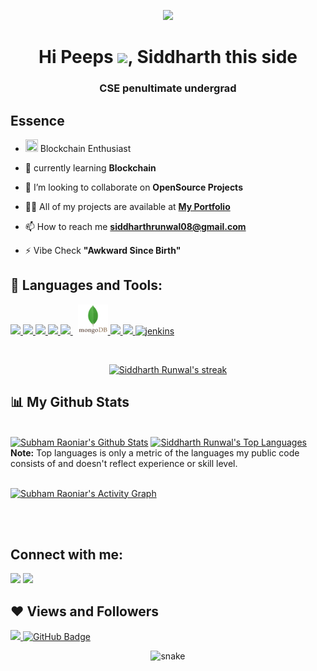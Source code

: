 <a href="#"> <p align="center"> <img width="40%" height="auto" src="https://tenor.com/view/changeangel-did-you-say-crypto-crypto-krypto-criptomoneda-gif-21262450.gif" height="175px"/> </p> </a>

<h1 align="center">Hi Peeps <img src="https://raw.githubusercontent.com/MartinHeinz/MartinHeinz/master/wave.gif" width="30px">, Siddharth this side </h1>
<h3 align="center">CSE penultimate undergrad</h3>


## Essence

- <img src="https://img.icons8.com/external-vitaliy-gorbachev-blue-vitaly-gorbachev/60/000000/external-blockchain-cryptocurrency-vitaliy-gorbachev-blue-vitaly-gorbachev-1.png" width="20" height="20"/> Blockchain Enthusiast  
- 🌱 currently learning **Blockchain**

- 👯 I’m looking to collaborate on **OpenSource Projects**

- 👨‍💻 All of my projects are available at **[My Portfolio](https://github.com/mystericvalley)**

- 📫 How to reach me **siddharthrunwal08@gmail.com**

- ⚡ Vibe Check **"Awkward Since Birth"**

## 🚀 Languages and Tools:

<p align="left"> 
    <a href="https://spring.io/projects/spring-boot" target="_blank"> <img src="https://img.icons8.com/color/48/000000/spring-logo.png"/> </a>  
    <a href="https://www.w3.org/html/" target="_blank"> <img src="https://img.icons8.com/external-vitaliy-gorbachev-fill-vitaly-gorbachev/50/000000/external-blockchain-cryptocurrency-vitaliy-gorbachev-fill-vitaly-gorbachev-1.png"/> </a>  
    <a href="https://getbootstrap.com" target="_blank"> <img src="https://img.icons8.com/color/48/000000/bootstrap.png"/> </a> 
    <a href="https://www.python.org" target="_blank"> <img src="https://img.icons8.com/color/48/000000/python.png"/> </a>  
    <a style="padding-right:8px;" href="https://www.mysql.com/" target="_blank"> <img src="https://img.icons8.com/fluent/50/000000/mysql-logo.png"/> </a>
    <a href="https://www.mongodb.com/" target="_blank"> <img src="https://raw.githubusercontent.com/devicons/devicon/master/icons/mongodb/mongodb-original-wordmark.svg" alt="mongodb" width="48" height="48"/> </a> 
    <a href="https://firebase.google.com/" target="_blank"> <img src="https://img.icons8.com/color/48/000000/firebase.png"/> </a> 
    <a href="https://git-scm.com/" target="_blank"> <img src="https://img.icons8.com/color/48/000000/git.png"/> </a> 
    <a href="https://www.jenkins.io" target="_blank"> <img src="https://www.vectorlogo.zone/logos/jenkins/jenkins-icon.svg" alt="jenkins" width="48" height="48"/> </a> 

</p>

<!-- [![React Badge](https://img.shields.io/badge/-React-61DBFB?style=for-the-badge&labelColor=black&logo=react&logoColor=61DBFB)](#)  [![Javascript Badge](https://img.shields.io/badge/-Javascript-F0DB4F?style=for-the-badge&labelColor=black&logo=javascript&logoColor=F0DB4F)](#) [![Typescript Badge](https://img.shields.io/badge/-Typescript-007acc?style=for-the-badge&labelColor=black&logo=typescript&logoColor=007acc)](#) [![Nodejs Badge](https://img.shields.io/badge/-Nodejs-3C873A?style=for-the-badge&labelColor=black&logo=node.js&logoColor=3C873A)](#) [![GraphQL Badge](https://img.shields.io/badge/-GraphQl-e535ab?style=for-the-badge&labelColor=black&logo=node.js&logoColor=e535ab)](#) -->
<br/>

<p align="center">
    <a href="https://github.com/mystericvalley/github-readme-streak-stats">
        <img title="🔥 Get streak stats for your profile at git.io/streak-stats" alt="Siddharth Runwal's streak" src="https://github-readme-streak-stats.herokuapp.com/?user=mystericvalley&theme=black-ice&hide_border=true&stroke=0000&background=060A0CD0"/>
    </a>
</p>

## 📊 My Github Stats

  <br/>
    <a href="https://github.com/mystericvalley/github-readme-stats"><img alt="Subham Raoniar's Github Stats" src="https://github-readme-stats.vercel.app/api?username=mystericvalley&show_icons=true&count_private=true&theme=react&hide_border=true&bg_color=0D1117" /></a>
  <a href="https://github.com/mystericvalley/github-readme-stats"><img alt="Siddharth Runwal's Top Languages" src="https://github-readme-stats.vercel.app/api/top-langs/?username=mystericvalley&langs_count=8&count_private=true&layout=compact&theme=react&hide_border=true&bg_color=0D1117" /></a>
  <br/>
  <b>Note:</b> Top languages is only a metric of the languages my public code consists of and doesn't reflect experience or skill level.


<br/>
<br/>

<a href="https://github.com/mystericvalley/github-readme-activity-graph"><img alt="Subham Raoniar's Activity Graph" src="https://activity-graph.herokuapp.com/graph?username=mystericvalley&bg_color=0D1117&color=5BCDEC&line=5BCDEC&point=FFFFFF&hide_border=true" /></a>

<br/>
<br/>

## Connect with me:
<p align="left">

<a href = "https://www.linkedin.com/in/siddharth-runwal/"><img src="https://img.icons8.com/fluent/48/000000/linkedin.png"/></a>
<a href = "https://www.instagram.com/siddharth_runwal_/"><img src="https://img.icons8.com/fluent/48/000000/instagram-new.png"/></a>
</p>

## ❤ Views and Followers
<a href="https://github.com/Meghna-DAS/github-profile-views-counter">
    <img src="https://komarev.com/ghpvc/?username=mystericvalley">
</a>
<a href="https://github.com/mystericvalley?tab=followers"><img src="https://img.shields.io/github/followers/mystericvalley?label=Followers&style=social" alt="GitHub Badge"></a>

<p align="center">
  <img src="https://github.com/mystericvalley/mystericvalley/raw/output/github-contribution-grid-snake.svg" alt="snake"></center>
</p>